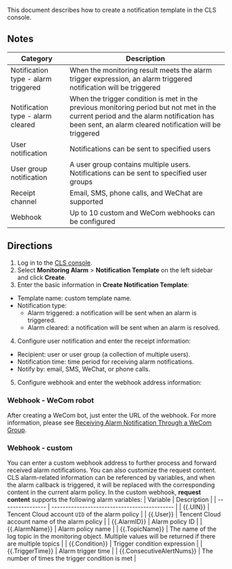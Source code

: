 This document describes how to create a notification template in the CLS console.
## Notes

| Category | Description |
| ----------------- | ------------------------------------------------------------ |
| Notification type - alarm triggered | When the monitoring result meets the alarm trigger expression, an alarm triggered notification will be triggered |
| Notification type - alarm cleared | When the trigger condition is met in the previous monitoring period but not met in the current period and the alarm notification has been sent, an alarm cleared notification will be triggered |
| User notification | Notifications can be sent to specified users |
| User group notification | A user group contains multiple users. Notifications can be sent to specified user groups |
| Receipt channel | Email, SMS, phone calls, and WeChat are supported |
| Webhook | Up to 10 custom and WeCom webhooks can be configured |



## Directions
1. Log in to the [CLS console](https://console.cloud.tencent.com/cls/monitor/notice/create).
2. Select **Monitoring Alarm** > **Notification Template** on the left sidebar and click **Create**.
3. Enter the basic information in **Create Notification Template**:
 - Template name: custom template name.
 - Notification type:
    - Alarm triggered: a notification will be sent when an alarm is triggered.
    - Alarm cleared: a notification will be sent when an alarm is resolved.
4. Configure user notification and enter the receipt information:
 - Recipient: user or user group (a collection of multiple users).
 - Notification time: time period for receiving alarm notifications.
 - Notify by: email, SMS, WeChat, or phone calls.
5. Configure webhook and enter the webhook address information:
### Webhook - WeCom robot
After creating a WeCom bot, just enter the URL of the webhook. For more information, please see [Receiving Alarm Notification Through a WeCom Group](https://intl.cloud.tencent.com/document/product/614/39581).
### Webhook - custom
You can enter a custom webhook address to further process and forward received alarm notifications. You can also customize the request content. CLS alarm-related information can be referenced by variables, and when the alarm callback is triggered, it will be replaced with the corresponding content in the current alarm policy.
In the custom webhook, **request content** supports the following alarm variables:
| Variable | Description |
| ---------------- | -------------------------------------------- |
| {{.UIN}} | Tencent Cloud account `UID` of the alarm policy |
| {{.User}} | Tencent Cloud account name of the alarm policy |
| {{.AlarmID}}  | Alarm policy ID |
| {{.AlarmName}} | Alarm policy name |
| {{.TopicName}} | The name of the log topic in the monitoring object. Multiple values will be returned if there are multiple topics |
| {{.Condition}} | Trigger condition expression |
| {{.TriggerTime}} | Alarm trigger time |
| {{.ConsecutiveAlertNums}} | The number of times the trigger condition is met |







